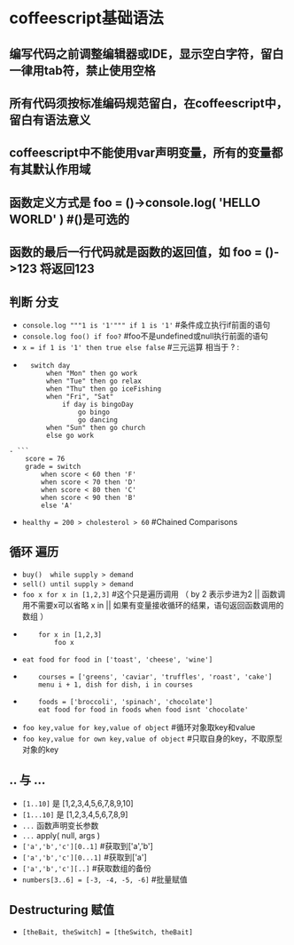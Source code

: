 # coffeescript基础语法

## 编写代码之前调整编辑器或IDE，显示空白字符，留白一律用tab符，禁止使用空格

## 所有代码须按标准编码规范留白，在coffeescript中，留白有语法意义

## coffeescript中不能使用var声明变量，所有的变量都有其默认作用域

## 函数定义方式是 foo = ()->console.log( 'HELLO WORLD' ) #()是可选的

## 函数的最后一行代码就是函数的返回值，如 foo = ()->123 将返回123

## 判断 分支
- `console.log """1 is '1'""" if 1 is '1'` #条件成立执行if前面的语句
- `console.log foo() if foo?` #foo不是undefined或null执行前面的语句
- `x = if 1 is '1' then true else false` #三元运算 相当于 ? :
- ```
	switch day
		when "Mon" then go work
		when "Tue" then go relax
		when "Thu" then go iceFishing
		when "Fri", "Sat"
			if day is bingoDay
				go bingo
				go dancing
		when "Sun" then go church
		else go work
```
- ```
	score = 76
	grade = switch
		when score < 60 then 'F'
		when score < 70 then 'D'
		when score < 80 then 'C'
		when score < 90 then 'B'
		else 'A'
```
- `healthy = 200 > cholesterol > 60` #Chained Comparisons

## 循环 遍历
- `buy()  while supply > demand`
- `sell() until supply > demand`
- `foo x for x in [1,2,3]` #这个只是遍历调用 
 （ by 2 表示步进为2 || 函数调用不需要x可以省略 x in || 如果有变量接收循环的结果，语句返回函数调用的数组 ）
- 
	```
		for x in [1,2,3]
			foo x
	```
- `eat food for food in ['toast', 'cheese', 'wine']`
- 
	```
		courses = ['greens', 'caviar', 'truffles', 'roast', 'cake']
		menu i + 1, dish for dish, i in courses
	```
- 
	```
		foods = ['broccoli', 'spinach', 'chocolate']
		eat food for food in foods when food isnt 'chocolate'
	```
- `foo key,value for key,value of object` #循环对象取key和value
- `foo key,value for own key,value of object` #只取自身的key，不取原型对象的key

## .. 与 ...
- `[1..10]` 是 [1,2,3,4,5,6,7,8,9,10]
- `[1...10]` 是 [1,2,3,4,5,6,7,8,9]
- `...` 函数声明变长参数
- `...` apply( null, args )
- `['a','b','c'][0..1]` #获取到['a','b']
- `['a','b','c'][0...1]` #获取到['a']
- `['a','b','c'][..]` #获取数组的备份
- `numbers[3..6] = [-3, -4, -5, -6]` #批量赋值

## Destructuring 赋值
- `[theBait, theSwitch] = [theSwitch, theBait]`

